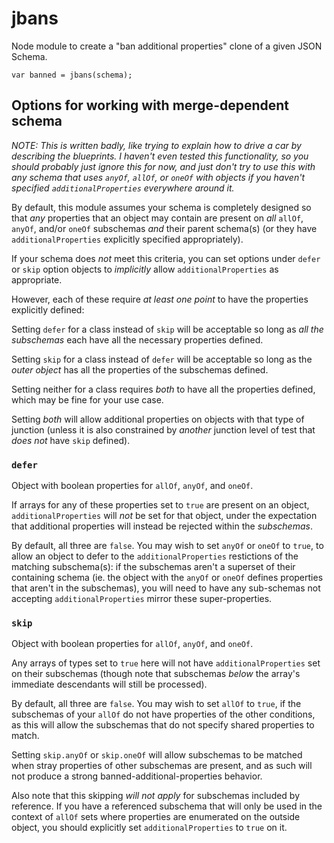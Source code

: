 # jbans

Node module to create a "ban additional properties" clone of a given JSON Schema.

`var banned = jbans(schema);`

## Options for working with merge-dependent schema

*NOTE: This is written badly, like trying to explain how to drive a car by describing the blueprints. I haven't even tested this functionality, so you should probably just ignore this for now, and just don't try to use this with any schema that uses `anyOf`, `allOf`, or `oneOf` with objects if you haven't specified `additionalProperties` everywhere around it.*

By default, this module assumes your schema is completely designed so that *any* properties that an object may contain are present on *all* `allOf`, `anyOf`, and/or `oneOf` subschemas *and* their parent schema(s) (or they have `additionalProperties` explicitly specified appropriately).

If your schema does *not* meet this criteria, you can set options under `defer` or `skip` option objects to *implicitly* allow `additionalProperties` as appropriate.

However, each of these require *at least one point* to have the properties explicitly defined:

Setting `defer` for a class instead of `skip` will be acceptable so long as *all the subschemas* each have all the necessary properties defined.

Setting `skip` for a class instead of `defer` will be acceptable so long as the *outer object* has all the properties of the subschemas defined.

Setting neither for a class requires *both* to have all the properties defined, which may be fine for your use case.

Setting *both* will allow additional properties on objects with that type of junction (unless it is also constrained by *another* junction level of test that *does not* have `skip` defined).

### `defer`

Object with boolean properties for `allOf`, `anyOf`, and `oneOf`.

If arrays for any of these properties set to `true` are present on an object, `additionalProperties` will *not* be set for that object, under the expectation that additional properties will instead be rejected within the *subschemas*.

By default, all three are `false`. You may wish to set `anyOf` or `oneOf` to `true`, to allow an object to defer to the `additionalProperties` restictions of the matching subschema(s): if the subschemas aren't a superset of their containing schema (ie. the object with the `anyOf` or `oneOf` defines properties that aren't in the subschemas), you will need to have any sub-schemas not accepting `additionalProperties` mirror these super-properties.

### `skip`

Object with boolean properties for `allOf`, `anyOf`, and `oneOf`.

Any arrays of types set to `true` here will not have `additionalProperties` set on their subschemas (though note that subschemas *below* the array's immediate descendants will still be processed).

By default, all three are `false`. You may wish to set `allOf` to `true`, if the subschemas of your `allOf` do not have properties of the other conditions, as this will allow the subschemas that do not specify shared properties to match.

Setting `skip.anyOf` or `skip.oneOf` will allow subschemas to be matched when stray properties of other subschemas are present, and as such will not produce a strong banned-additional-properties behavior.

Also note that this skipping *will not apply* for subschemas included by reference. If you have a referenced subschema that will only be used in the context of `allOf` sets where properties are enumerated on the outside object, you should explicitly set `additionalProperties` to `true` on it.

